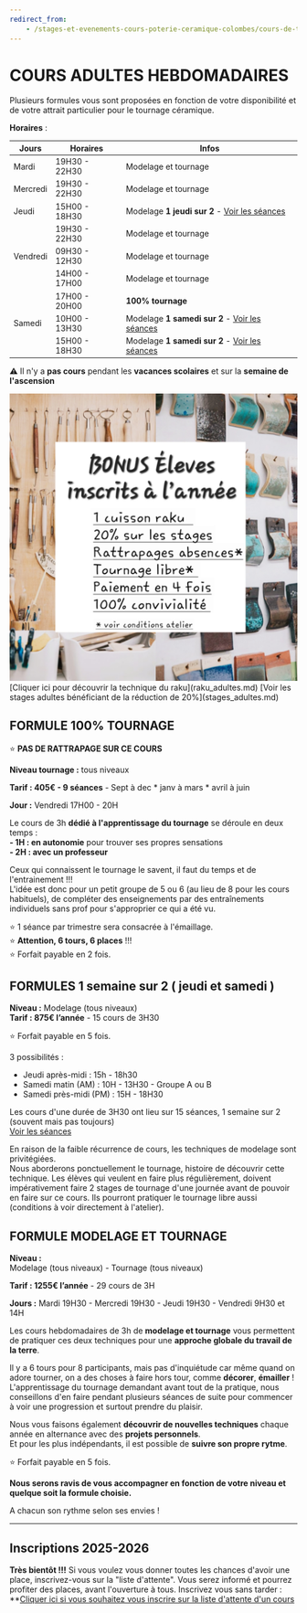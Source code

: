 ```yaml
---
redirect_from:
    - /stages-et-evenements-cours-poterie-ceramique-colombes/cours-de-tournage-uniquement/
---
```

# COURS ADULTES HEBDOMADAIRES   
Plusieurs formules vous sont proposées en fonction de votre disponibilité et de votre attrait particulier pour le tournage céramique.  
  
  
**Horaires** :  

| Jours    | Horaires      | Infos          |
| -------- | ------------- | ------------- |
| Mardi    | 19H30 - 22H30 | Modelage et tournage              |
| Mercredi | 19H30 - 22H30 | Modelage et tournage              |
| Jeudi    | 15H00 - 18H30 | Modelage **1 jeudi sur 2** - [Voir les séances](samedi.md) |
|          | 19H30 - 22H30 | Modelage et tournage              |
| Vendredi | 09H30 - 12H30 | Modelage et tournage              |
|          | 14H00 - 17H00 | Modelage et tournage              |
|          | 17H00 - 20H00 | **100% tournage** |
| Samedi   | 10H00 - 13H30 | Modelage **1 samedi sur 2** - [Voir les séances](samedi.md) |
|   | 15H00 - 18H30 | Modelage **1 samedi sur 2** - [Voir les séances](samedi.md)  |



:warning: Il n'y a **pas cours** pendant les **vacances scolaires** et sur la **semaine de l'ascension**  

<img src="/images/bonuseleves.jpg" class="image-horiz" alt="Bonus élèves">   
[Cliquer ici pour découvrir la technique du raku](raku_adultes.md)  
[Voir les stages adultes bénéficiant de la réduction de 20%](stages_adultes.md)   

  


## FORMULE 100% TOURNAGE  
:star: **PAS DE RATTRAPAGE SUR CE COURS**  

**Niveau tournage :** tous niveaux  

**Tarif : 405€ - 9 séances** - Sept à dec * janv à mars * avril à juin  

**Jour :** Vendredi 17H00 - 20H  

Le cours de 3h **dédié à l'apprentissage du tournage** se déroule en deux temps :  
**- 1H : en autonomie** pour trouver ses propres sensations   
**- 2H : avec un professeur**  

Ceux qui connaissent le tournage le savent, il faut du temps et de l'entrainement !!!  
L'idée est donc pour un petit groupe de 5 ou 6 (au lieu de 8 pour les cours habituels), de compléter des enseignements par des entraînements individuels sans prof pour s'approprier ce qui a été vu.  
  
:star: 1 séance par trimestre sera consacrée à l'émaillage.   
:star: **Attention, 6 tours, 6 places** !!!   
:star: Forfait payable en 2 fois.   

  
  
## FORMULES 1 semaine sur 2 ( jeudi et samedi )   
**Niveau :**  Modelage (tous niveaux)  
**Tarif : 875€ l’année** - 15 cours de 3H30  

:star: Forfait payable en 5 fois.     

3 possibilités :  
- Jeudi après-midi : 15h - 18h30    
- Samedi matin (AM) : 10H - 13H30 - Groupe A ou B  
- Samedi près-midi (PM) : 15H - 18H30  

Les cours d'une durée de 3H30 ont lieu sur 15 séances, 1 semaine sur 2 (souvent mais pas toujours)   
[Voir les séances](samedi.md)  

En raison de la faible récurrence de cours, les techniques de modelage sont privitégiées.  
Nous aborderons ponctuellement le tournage, histoire de découvrir cette technique. Les élèves qui veulent en faire plus régulièrement, doivent impérativement faire 2 stages de tournage d'une journée avant de pouvoir en faire sur ce cours. Ils pourront pratiquer le tournage libre aussi (conditions à voir directement à l'atelier).

  
## FORMULE MODELAGE ET TOURNAGE  

**Niveau :**  
Modelage (tous niveaux) - Tournage (tous niveaux)  

**Tarif : 1255€ l’année** - 29 cours de 3H  

**Jours :** Mardi 19H30 - Mercredi 19H30 - Jeudi 19H30 - Vendredi 9H30 et 14H

Les cours hebdomadaires de 3h de **modelage et tournage** vous permettent de pratiquer ces deux techniques pour une **approche globale du travail de la terre**.  

Il y a 6 tours pour 8 participants, mais pas d'inquiétude car même quand on adore tourner, on a des choses à faire hors tour, comme **décorer**, **émailler** !  
L'apprentissage du tournage demandant avant tout de la pratique, nous conseillons d'en faire pendant plusieurs séances de suite pour commencer à voir une progression et surtout prendre du plaisir.  

Nous vous faisons également **découvrir de nouvelles techniques** chaque année en alternance avec des **projets personnels**.  
Et pour les plus indépendants, il est possible de **suivre son propre rytme**.  


:star: Forfait payable en 5 fois.  


**Nous serons ravis de vous accompagner en fonction de votre niveau et quelque soit la formule choisie.**  



A chacun son rythme selon ses envies !  

---

## Inscriptions 2025-2026     

**Très bientôt !!!**
Si vous voulez vous donner toutes les chances d'avoir une place, inscrivez-vous sur la "liste d'attente". Vous serez informé et pourrez profiter des places, avant l'ouverture à tous. Inscrivez vous sans tarder : **[Cliquer ici si vous souhaitez vous inscrire sur la liste d'attente d'un cours](https://forms.gle/RcWEHegz6js46Y7i8)    




  


